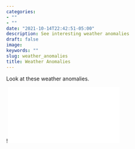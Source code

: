 ```yaml
---
categories:
- ""
- ""
date: "2021-10-14T22:42:51-05:00"
description: See interesting weather anomalies
draft: false
image: 
keywords: ""
slug: weather_anomalies
title: Weather Anomalies
---
```


Look at these weather anomalies.

!![Weather Anomalies](content/blogs/weather_anomalies.html)